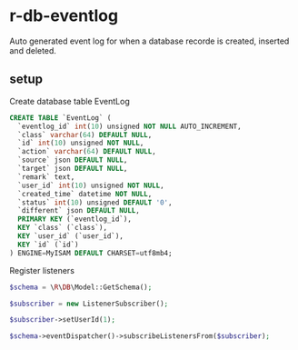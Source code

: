 # r-db-eventlog

Auto generated event log for when a database recorde is created, inserted and deleted.

## setup
Create database table EventLog

```sql
CREATE TABLE `EventLog` (
  `eventlog_id` int(10) unsigned NOT NULL AUTO_INCREMENT,
  `class` varchar(64) DEFAULT NULL,
  `id` int(10) unsigned NOT NULL,
  `action` varchar(64) DEFAULT NULL,
  `source` json DEFAULT NULL,
  `target` json DEFAULT NULL,
  `remark` text,
  `user_id` int(10) unsigned NOT NULL,
  `created_time` datetime NOT NULL,
  `status` int(10) unsigned DEFAULT '0',
  `different` json DEFAULT NULL,
  PRIMARY KEY (`eventlog_id`),
  KEY `class` (`class`),
  KEY `user_id` (`user_id`),
  KEY `id` (`id`)
) ENGINE=MyISAM DEFAULT CHARSET=utf8mb4;
```

Register listeners

```php
$schema = \R\DB\Model::GetSchema();

$subscriber = new ListenerSubscriber();

$subscriber->setUserId(1);

$schema->eventDispatcher()->subscribeListenersFrom($subscriber);

```